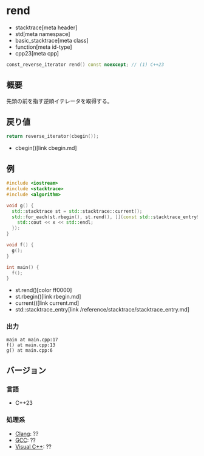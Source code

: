 # rend
* stacktrace[meta header]
* std[meta namespace]
* basic_stacktrace[meta class]
* function[meta id-type]
* cpp23[meta cpp]

```cpp
const_reverse_iterator rend() const noexcept; // (1) C++23
```

## 概要
先頭の前を指す逆順イテレータを取得する。


## 戻り値
```cpp
return reverse_iterator(cbegin());
```
* cbegin()[link cbegin.md]


## 例
```cpp example
#include <iostream>
#include <stacktrace>
#include <algorithm>

void g() {
  std::stacktrace st = std::stacktrace::current();
  std::for_each(st.rbegin(), st.rend(), [](const std::stacktrace_entry& x) {
    std::cout << x << std::endl;
  }):
}

void f() {
  g();
}

int main() {
  f();
}
```
* st.rend()[color ff0000]
* st.rbegin()[link rbegin.md]
* current()[link current.md]
* std::stacktrace_entry[link /reference/stacktrace/stacktrace_entry.md]

### 出力
```
main at main.cpp:17
f() at main.cpp:13
g() at main.cpp:6
```


## バージョン
### 言語
- C++23

### 処理系
- [Clang](/implementation.md#clang): ??
- [GCC](/implementation.md#gcc): ??
- [Visual C++](/implementation.md#visual_cpp): ??
